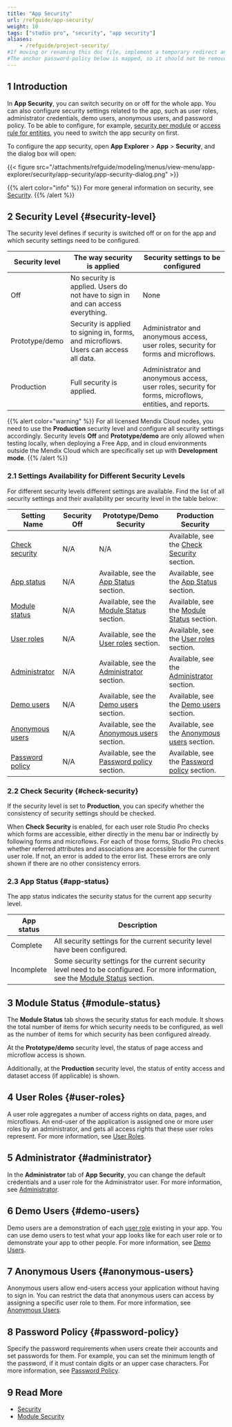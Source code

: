 ```yaml
---
title: "App Security"
url: /refguide/app-security/
weight: 10
tags: ["studio pro", "security", "app security"]
aliases:
    - /refguide/project-security/
#If moving or renaming this doc file, implement a temporary redirect and let the respective team know they should update the URL in the product. See Mapping to Products for more details.
#The anchor password-policy below is mapped, so it should not be removed or changed
---
```


## 1 Introduction

In **App Security**, you can switch security on or off for the whole app. You can also configure security settings related to the app, such as user roles, administrator credentials, demo users, anonymous users, and password policy. To be able to configure, for example, [security per module](/refguide/module-security/) or [access rule for entities](/refguide/access-rules/), you need to switch the app security on first. 

To configure the app security, open **App Explorer** > **App** > **Security**, and the dialog box will open:

{{< figure src="/attachments/refguide/modeling/menus/view-menu/app-explorer/security/app-security/app-security-dialog.png" >}}

{{% alert color="info" %}}
For more general information on security, see [Security](/refguide/security/).
{{% /alert %}}

## 2 Security Level {#security-level}

The security level defines if security is switched off or on for the app and which security settings need to be configured.

| Security level | The way security is applied | Security settings to be configured |
| --- | --- | --- |
| Off | No security is applied. Users do not have to sign in and can access everything. | None |
| Prototype/demo | Security is applied to signing in, forms, and microflows. Users can access all data. | Administrator and anonymous access, user roles, security for forms and microflows. |
| Production | Full security is applied. | Administrator and anonymous access, user roles, security for forms, microflows, entities, and reports. |

{{% alert color="warning" %}}
For all licensed Mendix Cloud nodes, you need to use the **Production** security level and configure all security settings accordingly. Security levels **Off** and **Prototype/demo** are only allowed when testing locally, when deploying a Free App, and in cloud environments outside the Mendix Cloud which are specifically set up with **Development mode**. 
{{% /alert %}}

### 2.1 Settings Availability for Different Security Levels

For different security levels different settings are available. Find the list of all security settings and their availability per security level in the table below: 

| Setting Name                        | Security Off | Prototype/Demo Security                                      | Production Security                                          |
| ----------------------------------- | ------------ | ------------------------------------------------------------ | ------------------------------------------------------------ |
| [Check security](#check-security)   | N/A          | N/A                                                          | Available, see the [Check Security](#check-security) section. |
| [App status](#app-status)   | N/A          | Available, see the [App Status](#app-status) section. | Available, see the [App Status](#app-status) section. |
| [Module status](#module-status)     | N/A          | Available, see the [Module Status](#module-status) section.  | Available, see the [Module Status](#module-status) section.  |
| [User roles](#user-roles)           | N/A          | Available, see the [User roles](#user-roles) section.        | Available, see the [User roles](#user-roles) section.        |
| [Administrator](#administrator)     | N/A          | Available, see the [Administrator](#administrator) section.  | Available, see the [Administrator](#administrator) section.  |
| [Demo users](#demo-users)           | N/A          | Available, see the [Demo users](#demo-users) section.        | Available, see the [Demo users](#demo-users) section.        |
| [Anonymous users](#anonymous-users) | N/A          | Available, see the [Anonymous users](#anonymous-users) section. | Available, see the [Anonymous users](#anonymous-users) section. |
| [Password policy](#password-policy) | N/A          | Available, see the [Password policy](#password-policy) section. | Available, see the [Password policy](#password-policy) section. |

### 2.2 Check Security {#check-security}

If the security level is set to **Production**, you can specify whether the consistency of security settings should be checked. 

When **Check Security** is enabled, for each user role Studio Pro checks which forms are accessible, either directly in the menu bar or indirectly by following forms and microflows. For each of those forms, Studio Pro checks whether referred attributes and associations are accessible for the current user role. If not, an error is added to the error list. These errors are only shown if there are no other consistency errors.

### 2.3 App Status {#app-status}

The app status indicates the security status for the current app security level.

| App status | Description |
| --- | --- |
| Complete | All security settings for the current security level have been configured. |
| Incomplete | Some security settings for the current security level need to be configured. For more information, see the [Module Status](#module-status) section. |

## 3 Module Status {#module-status}

The **Module Status** tab shows the security status for each module. It shows the total number of items for which security needs to be configured, as well as the number of items for which security has been configured already. 

At the **Prototype/demo** security level, the status of page access and microflow access is shown.

Additionally, at the **Production** security level, the status of entity access and dataset access (if applicable) is shown.

## 4 User Roles {#user-roles}

A user role aggregates a number of access rights on data, pages, and microflows. An end-user of the application is assigned one or more user roles by an administrator, and gets all access rights that these user roles represent. For more information, see [User Roles](/refguide/user-roles/).

## 5 Administrator {#administrator}

In the **Administrator** tab of **App Security**, you can change the default credentials and a user role for the Administrator user. For more information, see [Administrator](/refguide/administrator/). 

## 6 Demo Users {#demo-users}

Demo users are a demonstration of each [user role](/refguide/user-roles/) existing in your app. You can use demo users to test what your app looks like for each user role or to demonstrate your app to other people. For more information, see [Demo Users](/refguide/demo-users/). 

## 7 Anonymous Users {#anonymous-users}

Anonymous users allow end-users access your application without having to sign in. You can restrict the data that anonymous users can access by assigning a specific user role to them. For more information, see [Anonymous Users](/refguide/anonymous-users/).

## 8 Password Policy {#password-policy}

Specify the password requirements when users create their accounts and set passwords for them. For example, you can set the minimum length of the password, if it must contain digits or an upper case characters. For more information, see [Password Policy](/refguide/password-policy/). 

## 9 Read More

* [Security](/refguide/security/)
* [Module Security](/refguide/module-security/)

